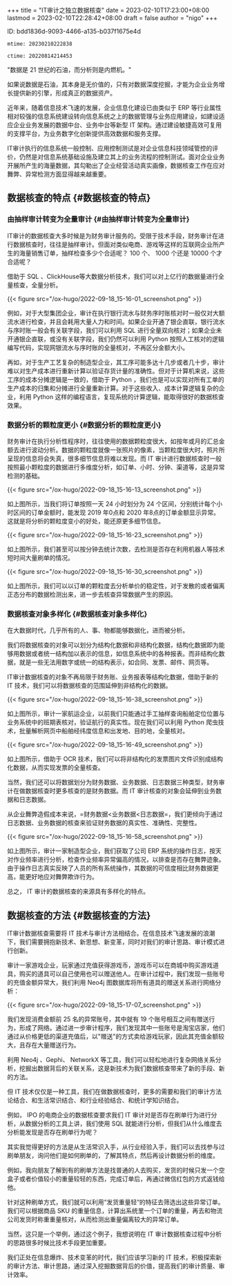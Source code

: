 +++
title = "IT审计之独立数据核查"
date = 2023-02-10T17:23:00+08:00
lastmod = 2023-02-10T22:28:42+08:00
draft = false
author = "nigo"
+++

ID: bdd1836d-9093-4466-a135-b037f1675e4d

    mtime: 20230210222838

    ctime: 20220814214453

"数据是 21 世纪的石油，而分析则是内燃机。"

如果说数据是石油，其本身是无价值的，只有对数据深度挖掘，才能为企业业务增长提供新的引擎，形成真正的数据资产。

近年来，随着信息技术飞速的发展，企业信息化建设已由类似于 ERP 等行业属性相对较强的信息系统建设转向信息系统之上的数据管理与业务应用建设，如建设适应企业业务发展的数据中台、业务中台等新型 IT 架构。通过建设敏捷高效可复用的支撑平台，为业务数字化创新提供高效数据和服务支撑。

IT审计执行的信息系统一般控制、应用控制测试是对企业信息科技领域管控的评价，仍然是对信息系统基础设施及建立其上的业务流程的控制测试。面对企业业务开展所产生的海量数据，其勾勒出了企业经营活动真实画像，数据核查工作在应对舞弊、异常检测方面显得越来越重要。


## 数据核查的特点 {#数据核查的特点}


### 由抽样审计转变为全量审计 {#由抽样审计转变为全量审计}

IT审计的数据核查大多时候是为财务审计服务的。受限于技术手段，财务审计在进行数据核查时，往往是抽样审计。但面对类似电商、游戏等这样的互联网企业所产生的海量销售订单，抽样检查多少个合适呢？ 100 个、 1000 个还是 10000 个才合适呢？

借助于 SQL 、ClickHouse等大数据分析技术，我们可以对上亿行的数据量进行全量核查，全量分析。

{{< figure src="/ox-hugo/2022-09-18_15-16-01_screenshot.png" >}}

例如，对于大型集团企业，审计在执行银行流水与财务序时账核对时一般仅对大额流水进行检查，并且会耗用大量人力和时间。如果企业开通了银企直联，银行流水与序时账一般会有关联字段，我们可以利用 SQL 进行全量双向核对；如果企业未开通银企直联，或没有关联字段，我们仍然可以利用 Python 按照人工核对的逻辑编写代码，实现网银流水与序时账的全量核对，不再区分金额大小。

再如，对于生产工艺复杂的制造型企业，其工序可能多达十几步或者几十步，审计难以对生产成本进行重新计算以验证存货计量的准确性。但对于计算机来说，这些工序的成本分摊逻辑是一致的，借助于 Python ，我们也是可以实现对所有工单的生产成本的归集和分摊进行全量重新计算。对于这些收入、成本计算逻辑复杂的企业，利用 Python 这样的编程语言，复现系统的计算逻辑，能取得很好的数据核查效果。


### 数据分析的颗粒度更小 {#数据分析的颗粒度更小}

财务审计在执行分析性程序时，往往使用的数据颗粒度很大，如按年或月的汇总金额去进行波动分析。数据的颗粒度就像一张照片的像素，当颗粒度很大时，照片所呈现的信息将会失真，很多细节信息将难以发现。而 IT 审计进行数据核查时一般按照最小颗粒度的数据进行多维度分析，如订单、小时、分钟、渠道等，这是异常检测的基础。

{{< figure src="/ox-hugo/2022-09-18_15-16-13_screenshot.png" >}}

如上图所示，当我们将订单按照一天 24 小时划分为 24 个区间，分别统计每个小时区间的订单金额时，能发现 2019 年0点和 2020 年8点的订单金额显示异常。这就是将分析的颗粒度变小的好处，能还原更多细节信息。

{{< figure src="/ox-hugo/2022-09-18_15-16-23_screenshot.png" >}}

如上图所示，我们甚至可以按分钟去统计次数，去检测是否存在利用机器人等技术短时间大量刷单的情况。

{{< figure src="/ox-hugo/2022-09-18_15-16-30_screenshot.png" >}}

如上图所示，我们可以以订单的颗粒度去分析单价的稳定性，对于发散的或者偏离正态分布的数据检测出来，进一步去核查异常数据产生的原因。


### 数据核查对象多样化 {#数据核查对象多样化}

在大数据时代，几乎所有的人、事、物都能够数据化，进而被分析。

我们将数据核查的对象可以划分为结构化数据和非结构化数据，结构化数据即为能够用数据或者统一结构加以表示的信息，如信息系统中的各种报表。而非结构化数据，就是一些无法用数字或统一的结构表示，如合同、发票、邮件、网页等。

IT审计数据核查的对象不再局限于财务账、业务报表等结构化数据，借助于新的 IT 技术，我们可以将数据核查的范围延伸到非结构化的数据。

{{< figure src="/ox-hugo/2022-09-18_15-16-38_screenshot.png" >}}

如上图所示，审计一家航运企业，以前我们只能通过手工抽样查询船舶定位位置与业务系统中的班期表核对，验证航行的真实性。现在我们可以利用 Python 爬虫技术，批量解析网页中船舶经纬度信息和出发地、目的地，全量核对。

{{< figure src="/ox-hugo/2022-09-18_15-16-49_screenshot.png" >}}

如上图所示，借助于 OCR 技术，我们可以将非结构化的发票图片文件识别成结构化数据，从而实现发票的全量核查。

当然，我们还可以将数据划分为财务数据、业务数据、日志数据三种类型，财务审计在做数据核查时更多核查的是财务数据。而 IT 审计核查的对象会延伸到业务数据和日志数据。

从企业舞弊造假成本来说，=财务数据&lt;业务数据&lt;日志数据=，我们更倾向于通过日志数据、业务数据的核查来验证财务数据的真实性、准确性、完整性。

{{< figure src="/ox-hugo/2022-09-18_15-16-58_screenshot.png" >}}

如上图所示，审计一家制造型企业，我们获取了公司 ERP 系统的操作日志，按天对作业频率进行分析，检查作业频率异常偏高的情况，以排查是否存在舞弊迹象。由于操作日志真实反映了人员的所有系统操作，其数据的可信度相比财务数据更高，能更好地应对舞弊欺诈行为。

总之， IT 审计的数据核查的来源具有多样化的特点。


## 数据核查的方法 {#数据核查的方法}

IT审计数据核查需要将 IT 技术与审计方法相结合。在信息技术飞速发展的浪潮下，我们需要拥抱新技术、新思想、新变革，同时对我们的审计思路、审计模式进行创新。

审计一家游戏企业，玩家通过充值获得游戏币，游戏币可以在商城中购买游戏道具，购买的道具可以自己使用也可以赠送他人。在审计过程中，我们发现一些账号的充值金额异常大，我们利用 Neo4j 图数据库将所有道具的赠送关系进行网络分析：

{{< figure src="/ox-hugo/2022-09-18_15-17-07_screenshot.png" >}}

我们发现消费金额前 25 名的异常账号，其中就有 19 个账号相互之间有赠送行为，形成了网络。通过进一步审计程序，我们发现其中一些账号是淘宝店家，他们通过从价格更低的渠道充值后，以"赠送"的方式卖给游戏玩家，因此其充值金额较大，且存在大量赠送行为。

利用 Neo4j 、Gephi、 NetworkX 等工具，我们可以轻松地进行复杂网络关系分析，挖掘出数据背后的关联关系，这是新技术为我们数据核查带来了新的手段、新的方法。

但 IT 技术仅仅是一种工具，我们在做数据核查时，更多的需要和我们的审计方法论结合、和生活常识结合、和行业经验结合、和统计学知识结合。

例如， IPO 的电商企业的数据核查要求我们 IT 审计对是否存在刷单行为进行分析，从数据分析的工具上讲，我们使用 SQL 就能进行分析，但我们从什么维度去分析能发现是否存在刷单行为呢？

其实我觉得更好的方法是从生活常识入手，从行业经验入手，我们可以去找参与过刷单朋友，询问他们是如何刷单的，了解其特点，然后再设计数据分析的维度。

例如，我向朋友了解到有的刷单方法是找普通的人去购买，发货的时候只发一个空盒子或者价值较小的重量较轻的东西，完成订单后，再通过微信红包的方式返钱给他。

针对这种刷单方式，我们就可以利用“发货重量轻“的特征去筛选出这些异常订单。我们可以根据商品 SKU 的重量信息，计算出系统里一个订单的重量，再去和物流公司发货时称重重量核对，从而检测出重量偏离较大的异常订单。

当然，这只是一个举例，通过这个例子，我想说明在 IT 审计数据核查过程中分析的思路很多时候比技术手段更加重要。

我们正处在信息爆炸、技术变革的时代，我们应该学习新的 IT 技术，积极探索新的审计方法、审计思路，通过深入挖掘数据背后的价值，提高我们的审计质量、审计效率。
